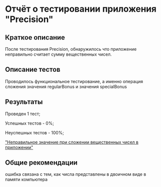 # Отчёт о тестировании приложения "Precision"
## Краткое описание
После тестирования Precision, обнаружилось что приложение неправильно считает сумму вещественных чисел. 

## Описание тестов
Проводилось функциональное тестирование, а именно операция сложения значения regularBonus и значения specialBonus

## Результаты
Проведен 1 тест;

Успешных тестов - 0%;

Неуспешных тестов - 100%;

["Неправильное значение при сложении вещественных чисел в приложении"](https://github.com/evgen-911/Precision/issues/1#issue-748236489)

## Общие рекомендации

ошибка связана с тем, как числа представлены в двоичном виде в памяти компьютера
